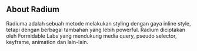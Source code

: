 ## About Radium

Radiuma adalah sebuah metode melakukan styling dengan gaya inline style, tetapi dengan berbagai tambahan yang lebih powerful. Radium diciptakan oleh Formidable Labs yang mendukung media query, pseudo selector, keyframe, animation dan lain-lain.
